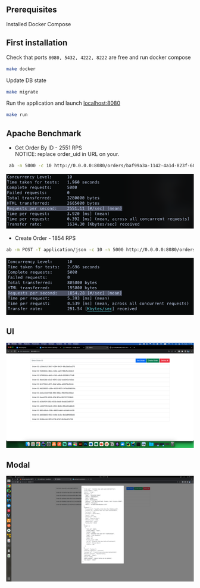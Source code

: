 ## Prerequisites

Installed Docker Compose

## First installation

Check that ports `8080, 5432, 4222, 8222` are free and run docker compose

```bash
make docker
```

Update DB state

```bash
make migrate
```

Run the application and launch  [localhost:8080](http://localhost:8080/)

```bash
make run
```

## Apache Benchmark

- Get Order By ID - 2551 RPS   
  NOTICE: replace order_uid in URL on your.

```bash
 ab -n 5000 -c 10 http://0.0.0.0:8080/orders/baf99a3a-1142-4a1d-823f-6882fc71e8d3
 ```

![RPS GET](examples/rps-get-orders.png)

- Create Order - 1854 RPS

```bash
ab -m POST -T application/json -c 10 -n 5000 http://0.0.0.0:8080/orders
```  

![RPS POST](examples/rps-post-orders.png)

## UI

![MAIN](examples/ui.png)

## Modal

![MODAL](examples/modal.png)
